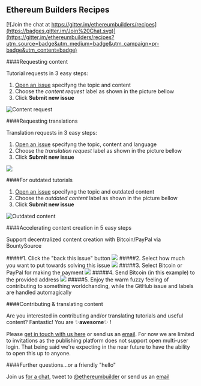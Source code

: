 ## Ethereum Builders Recipes

[![Join the chat at https://gitter.im/ethereumbuilders/recipes](https://badges.gitter.im/Join%20Chat.svg)](https://gitter.im/ethereumbuilders/recipes?utm_source=badge&utm_medium=badge&utm_campaign=pr-badge&utm_content=badge)

####Requesting content

Tutorial requests in 3 easy steps: 

1. [Open an issue](https://github.com/ethereumbuilders/recipes/issues/new) specifyng the topic and content
2. Choose the _content request_ label as shown in the picture bellow
3. Click **Submit new issue**

![Content request](https://i.imgur.com/asWHgk0.png)

####Requesting translations

Translation requests in 3 easy steps: 

1. [Open an issue](https://github.com/ethereumbuilders/recipes/issues/new) specifyng the topic, content and language
2. Choose the _translation request_ label as shown in the picture bellow
3. Click **Submit new issue**

![](https://i.imgur.com/DoyTtQ9.png)

####For outdated tutorials

1. [Open an issue](https://github.com/ethereumbuilders/recipes/issues/new) specifyng the topic and outdated content 
2. Choose the _outdated content_ label as shown in the picture bellow
3. Click **Submit new issue**

![Outdated content](https://i.imgur.com/Q2hnz9O.png)

####Accelerating content creation in 5 easy steps

Support decentralized content creation with Bitcoin/PayPal via BountySource

#####1. Click the "back this issue" button
![](https://i.imgur.com/FvifUca.png)
#####2. Select how much you want to put towards solving this issue
![](https://i.imgur.com/skLUF3J.png)
#####3. Select Bitcoin or PayPal for making the payment
![](https://i.imgur.com/pmOyU0Y.png)
#####4. Send Bitcoin (in this example) to the provided address
![](https://i.imgur.com/zz6rWXp.png)
#####5. Enjoy the warm fuzzy feeling of contributing to something worldchanding, while the GitHub issue and labels are handled automagically 

####Contributing & translating content

Are you interested in contributing and/or translating tutorials and useful content? Fantastic! You are :sparkles:**awesome**:sparkles: !

Please [get in touch with us here](https://gitter.im/ethereumbuilders/recipes) or send us an [email](mailto:hello@ethereum.builders). For now we are limited to invitations as the publishing platform does not support open multi-user login. That being said we're expecting in the near future to have the ability to open this up to anyone.

####Further questions...or a friendly "hello"

Join us [for a chat](https://gitter.im/ethereumbuilders/recipes), tweet to [@ethereumbuilder](https://twitter.com/ethereumbuilder) or send us an [email](mailto:hello@ethereum.builders)
